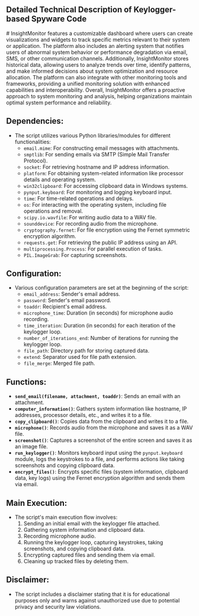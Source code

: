 <h2> Detailed Technical Description of Keylogger-based Spyware Code </h2>
# InsightMonitor features a customizable dashboard where users can create visualizations and widgets to track specific metrics relevant to their system or application. The platform also includes an alerting system that notifies users of abnormal system behavior or performance degradation via email, SMS, or other communication channels. Additionally, InsightMonitor stores historical data, allowing users to analyze trends over time, identify patterns, and make informed decisions about system optimization and resource allocation. The platform can also integrate with other monitoring tools and frameworks, providing a unified monitoring solution with enhanced capabilities and interoperability. Overall, InsightMonitor offers a proactive approach to system monitoring and analysis, helping organizations maintain optimal system performance and reliability.

## Dependencies:
- The script utilizes various Python libraries/modules for different functionalities:
  - `email.mime`: For constructing email messages with attachments.
  - `smptlib`: For sending emails via SMTP (Simple Mail Transfer Protocol).
  - `socket`: For retrieving hostname and IP address information.
  - `platform`: For obtaining system-related information like processor details and operating system.
  - `win32clipboard`: For accessing clipboard data in Windows systems.
  - `pynput.keyboard`: For monitoring and logging keyboard input.
  - `time`: For time-related operations and delays.
  - `os`: For interacting with the operating system, including file operations and removal.
  - `scipy.io.wavfile`: For writing audio data to a WAV file.
  - `sounddevice`: For recording audio from the microphone.
  - `cryptography.fernet`: For file encryption using the Fernet symmetric encryption algorithm.
  - `requests.get`: For retrieving the public IP address using an API.
  - `multiprocessing.Process`: For parallel execution of tasks.
  - `PIL.ImageGrab`: For capturing screenshots.

## Configuration:
- Various configuration parameters are set at the beginning of the script:
  - `email_address`: Sender's email address.
  - `password`: Sender's email password.
  - `toaddr`: Recipient's email address.
  - `microphone_time`: Duration (in seconds) for microphone audio recording.
  - `time_iteration`: Duration (in seconds) for each iteration of the keylogger loop.
  - `number_of_iterations_end`: Number of iterations for running the keylogger loop.
  - `file_path`: Directory path for storing captured data.
  - `extend`: Separator used for file path extension.
  - `file_merge`: Merged file path.

## Functions:
- **`send_email(filename, attachment, toaddr)`**: Sends an email with an attachment.
- **`computer_information()`**: Gathers system information like hostname, IP addresses, processor details, etc., and writes it to a file.
- **`copy_clipboard()`**: Copies data from the clipboard and writes it to a file.
- **`microphone()`**: Records audio from the microphone and saves it as a WAV file.
- **`screenshot()`**: Captures a screenshot of the entire screen and saves it as an image file.
- **`run_keylogger()`**: Monitors keyboard input using the `pynput.keyboard` module, logs the keystrokes to a file, and performs actions like taking screenshots and copying clipboard data.
- **`encrypt_files()`**: Encrypts specific files (system information, clipboard data, key logs) using the Fernet encryption algorithm and sends them via email.

## Main Execution:
- The script's main execution flow involves:
  1. Sending an initial email with the keylogger file attached.
  2. Gathering system information and clipboard data.
  3. Recording microphone audio.
  4. Running the keylogger loop, capturing keystrokes, taking screenshots, and copying clipboard data.
  5. Encrypting captured files and sending them via email.
  6. Cleaning up tracked files by deleting them.

## Disclaimer:
- The script includes a disclaimer stating that it is for educational purposes only and warns against unauthorized use due to potential privacy and security law violations.
